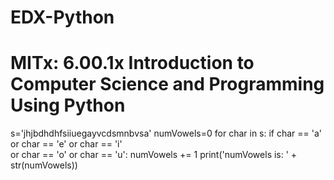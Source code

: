 # EDX-Python
# MITx: 6.00.1x Introduction to Computer Science and Programming Using Python
s='jhjbdhdhfsiiuegayvcdsmnbvsa'
numVowels=0
for char in s:
    if char == 'a' or char == 'e' or char == 'i' \
       or char == 'o' or char == 'u':
        numVowels += 1
print('numVowels is: ' + str(numVowels))
